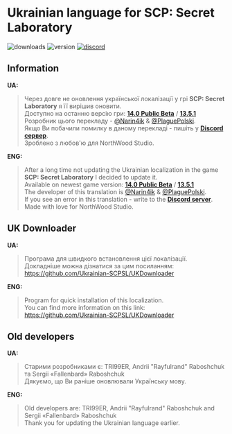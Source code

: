 # Ukrainian language for SCP: Secret Laboratory
![downloads](https://img.shields.io/github/downloads/Ukrainian-SCPSL/Ukrainian-language/total?logo=github&style=flat-square)
![version](https://img.shields.io/github/v/release/Ukrainian-SCPSL/Ukrainian-language?include_prereleases&logo=github&style=flat-square)
[![discord](https://img.shields.io/discord/1052888868514447401?label=Discord&logo=discord&style=flat-square)](https://discord.gg/xBYJmpHptk&style=flat-square)
## Information
**UA:**
> Через довге не оновлення української локалізації у грі **SCP: Secret Laboratory** я її вирішив оновити.  
> Доступно на останню версію гри: **[14.0 Public Beta](https://github.com/Ukrainian-SCPSL/Ukrainian-language/releases/tag/v3.14.2)** / **[13.5.1](https://github.com/Ukrainian-SCPSL/Ukrainian-language/releases/tag/v3.12.2)**                                                                   
> Розробник цього перекладу - [@Narin4ik](https://github.com/Narin4ik) & [@PlaguePolski](https://github.com/PlagueFencer).                                                            
> Якщо Ви побачили помилку в даному перекладі - пишіть у **[Discord сервер](https://discord.gg/xBYJmpHptk)**.                    
> Зроблено з любов'ю для NorthWood Studio.

**ENG:**
> After a long time not updating the Ukrainian localization in the game **SCP: Secret Laboratory** I decided to update it.                                               
> Available on newest game version: **[14.0 Public Beta](https://github.com/Ukrainian-SCPSL/Ukrainian-language/releases/tag/v3.14.2)** / **[13.5.1](https://github.com/Ukrainian-SCPSL/Ukrainian-language/releases/tag/v3.12.2)**         
> The developer of this translation is [@Narin4ik](https://github.com/Narin4ik) & [@PlaguePolski](https://github.com/PlagueFencer).                                                 
> If you see an error in this translation - write to the **[Discord server](https://discord.gg/xBYJmpHptk)**.               
> Made with love for NorthWood Studio.               
               
               
## UK Downloader
**UA:**               
> Програма для швидкого встановлення цієї локалізації.               
> Докладніше можна дізнатися за цим посиланням: https://github.com/Ukrainian-SCPSL/UKDownloader

**ENG:**               
> Program for quick installation of this localization.               
> You can find more information on this link: https://github.com/Ukrainian-SCPSL/UKDownloader
     
## Old developers
**UA:**
> Старими розробниками є: TRI99ER, Andrii "Rayfulrand" Raboshchuk та Sergii «Fallenbard» Raboshchuk                                    
> Дякуємо, що Ви раніше оновлювали Українську мову.

**ENG:**
> Old developers are: TRI99ER, Andrii "Rayfulrand" Raboshchuk and Sergii «Fallenbard» Raboshchuk                                           
> Thank you for updating the Ukrainian language earlier.                                                              

